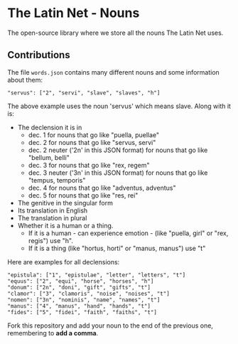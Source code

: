 # The Latin Net - Nouns

The open-source library where we store all the nouns The Latin Net uses.

## Contributions
The file `words.json` contains many different nouns and some information about them:
```
"servus": ["2", "servi", "slave", "slaves", "h"]
```
The above example uses the noun 'servus' which means slave. Along with it is:
* The declension it is in
  * dec. 1 for nouns that go like "puella, puellae"
  * dec. 2 for nouns that go like "servus, servi"
  * dec. 2 neuter ('2n' in this JSON format) for nouns that go like "bellum, belli"
  * dec. 3 for nouns that go like "rex, regem"
  * dec. 3 neuter ('3n' in this JSON format) for nouns that go like "tempus, temporis"
  * dec. 4 for nouns that go like "adventus, adventus"
  * dec. 5 for nouns that go like "res, rei"
* The genitive in the singular form
* Its translation in English
* The translation in plural
* Whether it is a human or a thing.
  * If it is a human - can experience emotion - (like "puella, girl" or "rex, regis") use "h".
  * If it is a thing (like "hortus, horti" or "manus, manus") use "t"

Here are examples for all declensions:
```
"epistula": ["1", "epistulae", "letter", "letters", "t"]
"equus": ["2", "equi", "horse", "horses", "h"]
"donum": ["2n", "doni", "gift", "gifts", "t"]
"clamor": ["3", "clamoris", "noise", "noises", "t"]
"nomen": ["3n", "nominis", "name", "names", "t"]
"manus": ["4", "manus", "hand", "hands", "t"]
"fides": ["5", "fidei", "faith", "faiths", "t"]
```

Fork this repository and add your noun to the end of the previous one, remembering to **add a comma**.
